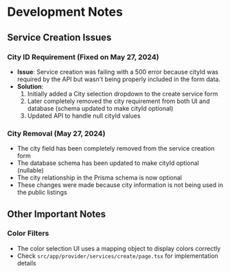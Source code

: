 # Development Notes

## Service Creation Issues

### City ID Requirement (Fixed on May 27, 2024)
- **Issue**: Service creation was failing with a 500 error because cityId was required by the API but wasn't being properly included in the form data.
- **Solution**: 
  1. Initially added a City selection dropdown to the create service form
  2. Later completely removed the city requirement from both UI and database (schema updated to make cityId optional)
  3. Updated API to handle null cityId values

### City Removal (May 27, 2024)
- The city field has been completely removed from the service creation form
- The database schema has been updated to make cityId optional (nullable)
- The city relationship in the Prisma schema is now optional
- These changes were made because city information is not being used in the public listings

## Other Important Notes

### Color Filters
- The color selection UI uses a mapping object to display colors correctly
- Check `src/app/provider/services/create/page.tsx` for implementation details 